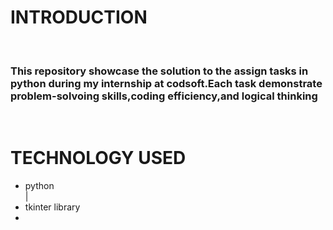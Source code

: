 <h1>INTRODUCTION</h1>
<br>
<h3>This repository showcase the solution to the assign tasks in python during my internship at codsoft.Each task demonstrate problem-solvoing skills,coding efficiency,and logical thinking</h3>
<br>
<h1>TECHNOLOGY USED</h1>
<UL>
  <li>python</li>  |
  <li>tkinter library<li></li>
</UL>

